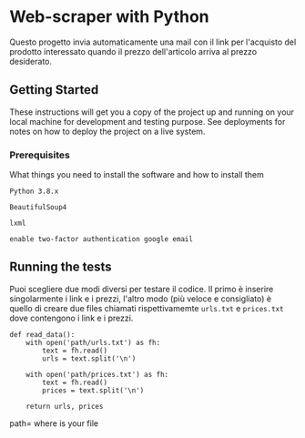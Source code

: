 # Web-scraper with Python

Questo progetto invia automaticamente una mail con il link per l'acquisto del prodotto interessato quando il prezzo dell'articolo arriva al prezzo desiderato.

## Getting Started

These instructions will get you a copy of the project up and running on your local machine for development and testing purpose. See deployments for notes on how to deploy the project on a live system.

### Prerequisites 

What things you need to install the software and how to install them
```
Python 3.8.x

BeautifulSoup4

lxml

enable two-factor authentication google email
```
## Running the tests

Puoi scegliere due modi diversi per testare il codice. Il primo è inserire singolarmente i link e i prezzi, l'altro modo (più veloce e consigliato) è quello di creare due files chiamati rispettivamemte ```urls.txt``` e ```prices.txt``` dove contengono i link e i prezzi.
```
def read_data():
    with open('path/urls.txt') as fh:
        text = fh.read()
        urls = text.split('\n')

    with open('path/prices.txt') as fh:
        text = fh.read()
        prices = text.split('\n')

    return urls, prices
```
path= where is your file



